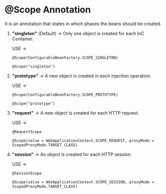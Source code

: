 # @Scope Annotation

It is an annotation that states in which phases the beans should be created.

1.  **"singleton"** (Default) -> Only one object is created for each IoC Container.
   
    USE ->

    `@Scope(ConfigurableBeanFactory.SCOPE_SINGLETON)`
                             
    `@Scope("singleton")`


2.  **"prototype"** -> A new object is created in each injection operation.

    USE ->

    `@Scope(ConfigurableBeanFactory.SCOPE_PROTOTYPE)`
   
    `@Scope("prototype")`


3.  **"request"** -> A new object is created for each HTTP request.

    USE ->

    `@RequestScope`
                 
    `@Scope(value = WebApplicationContext.SCOPE_REQUEST, proxyMode = ScopedProxyMode.TARGET_CLASS)`


4.  **"session"** -> An object is created for each HTTP session.

    USE ->         

    `@SessionScope`
    
    `@Scope(value = WebApplicationContext.SCOPE_SESSION, proxyMode = ScopedProxyMode.TARGET_CLASS)`
